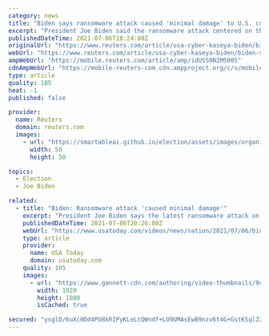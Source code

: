 ```yaml
---
category: news
title: "Biden says ransomware attack caused 'minimal damage' to U.S. companies"
excerpt: "President Joe Biden said the ransomware attack centered on the information technology firm Kaseya has caused only \"minimal damage\" to the targeted U.S. businesses."
publishedDateTime: 2021-07-06T18:24:00Z
originalUrl: "https://www.reuters.com/article/usa-cyber-kaseya-biden/biden-says-ransomware-attack-caused-minimal-damage-to-us-companies-idUSS0N2M5005"
webUrl: "https://www.reuters.com/article/usa-cyber-kaseya-biden/biden-says-ransomware-attack-caused-minimal-damage-to-us-companies-idUSS0N2M5005"
ampWebUrl: "https://mobile.reuters.com/article/amp/idUSS0N2M5005"
cdnAmpWebUrl: "https://mobile-reuters-com.cdn.ampproject.org/c/s/mobile.reuters.com/article/amp/idUSS0N2M5005"
type: article
quality: 105
heat: -1
published: false

provider:
  name: Reuters
  domain: reuters.com
  images:
    - url: "https://smartableai.github.io/election/assets/images/organizations/reuters.com-50x50.jpg"
      width: 50
      height: 50

topics:
  - Election
  - Joe Biden

related:
  - title: "Biden: Ransomware attack 'caused minimal damage'"
    excerpt: "President Joe Biden says the latest ransomware attack on Miami-based software company Kaseya \"caused minimal damage\" to U.S. businesses but information is still being gathered. Thousands of victims have been identified in at least 17 countries."
    publishedDateTime: 2021-07-06T20:26:00Z
    webUrl: "https://www.usatoday.com/videos/news/nation/2021/07/06/biden-ransomware-attack-caused-minimal-damage/7880040002/"
    type: article
    provider:
      name: USA Today
      domain: usatoday.com
    quality: 105
    images:
      - url: "https://www.gannett-cdn.com/authoring/video-thumbnails/9cd6610d-90cf-4dcd-8dda-d3a7e25189a9_poster.jpg?quality=10"
        width: 1920
        height: 1080
        isCached: true

secured: "ysglD/6uXc0Dd4PU8kRIPyKLeLtQWndf+LU9UMAsEwB9nzv6t4G+GstKSqlZzoTGOjKhr1Fi3rjP8QbE1xWqu14ycHdwvFkby4t9Cwamxf4DwaLesSPlICuTyAV3Ykfm2Q68buUe3y0kB/AacjBT6J1jHCQHN0EGivDmGiga+3/ZAAqqtq/Vo7+IdTTUi91Mlj5huzpfTNExu0SvoqiAcRE/b0FKYRR2lkekVY+pJ45EzYBOOCH/V7vEVug9Vx7a8Whir5ebHrsLCH6cpAbZx9+TihmsRWp0bf5Gu9gwdbp9uWSs8ThfFHEYVM2rATX8Ha03664boT9mW/jea+1HQMLaEF0k7j7qpoq8on/JcVA=;YrXASSu2Kw0XLCpwLlBPxQ=="
---
```


